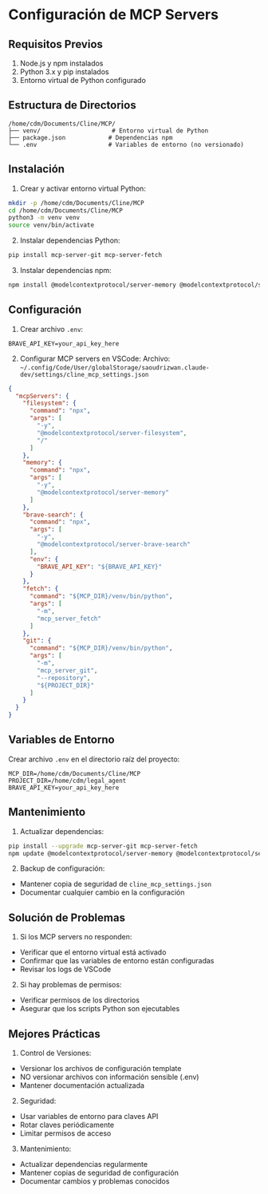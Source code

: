 # Configuración de MCP Servers

## Requisitos Previos

1. Node.js y npm instalados
2. Python 3.x y pip instalados
3. Entorno virtual de Python configurado

## Estructura de Directorios

```
/home/cdm/Documents/Cline/MCP/
├── venv/                    # Entorno virtual de Python
├── package.json            # Dependencias npm
└── .env                    # Variables de entorno (no versionado)
```

## Instalación

1. Crear y activar entorno virtual Python:
```bash
mkdir -p /home/cdm/Documents/Cline/MCP
cd /home/cdm/Documents/Cline/MCP
python3 -m venv venv
source venv/bin/activate
```

2. Instalar dependencias Python:
```bash
pip install mcp-server-git mcp-server-fetch
```

3. Instalar dependencias npm:
```bash
npm install @modelcontextprotocol/server-memory @modelcontextprotocol/server-brave-search
```

## Configuración

1. Crear archivo `.env`:
```env
BRAVE_API_KEY=your_api_key_here
```

2. Configurar MCP servers en VSCode:
Archivo: `~/.config/Code/User/globalStorage/saoudrizwan.claude-dev/settings/cline_mcp_settings.json`

```json
{
  "mcpServers": {
    "filesystem": {
      "command": "npx",
      "args": [
        "-y",
        "@modelcontextprotocol/server-filesystem",
        "/"
      ]
    },
    "memory": {
      "command": "npx",
      "args": [
        "-y",
        "@modelcontextprotocol/server-memory"
      ]
    },
    "brave-search": {
      "command": "npx",
      "args": [
        "-y",
        "@modelcontextprotocol/server-brave-search"
      ],
      "env": {
        "BRAVE_API_KEY": "${BRAVE_API_KEY}"
      }
    },
    "fetch": {
      "command": "${MCP_DIR}/venv/bin/python",
      "args": [
        "-m",
        "mcp_server_fetch"
      ]
    },
    "git": {
      "command": "${MCP_DIR}/venv/bin/python",
      "args": [
        "-m",
        "mcp_server_git",
        "--repository",
        "${PROJECT_DIR}"
      ]
    }
  }
}
```

## Variables de Entorno

Crear archivo `.env` en el directorio raíz del proyecto:

```env
MCP_DIR=/home/cdm/Documents/Cline/MCP
PROJECT_DIR=/home/cdm/legal_agent
BRAVE_API_KEY=your_api_key_here
```

## Mantenimiento

1. Actualizar dependencias:
```bash
pip install --upgrade mcp-server-git mcp-server-fetch
npm update @modelcontextprotocol/server-memory @modelcontextprotocol/server-brave-search
```

2. Backup de configuración:
- Mantener copia de seguridad de `cline_mcp_settings.json`
- Documentar cualquier cambio en la configuración

## Solución de Problemas

1. Si los MCP servers no responden:
- Verificar que el entorno virtual está activado
- Confirmar que las variables de entorno están configuradas
- Revisar los logs de VSCode

2. Si hay problemas de permisos:
- Verificar permisos de los directorios
- Asegurar que los scripts Python son ejecutables

## Mejores Prácticas

1. Control de Versiones:
- Versionar los archivos de configuración template
- NO versionar archivos con información sensible (.env)
- Mantener documentación actualizada

2. Seguridad:
- Usar variables de entorno para claves API
- Rotar claves periódicamente
- Limitar permisos de acceso

3. Mantenimiento:
- Actualizar dependencias regularmente
- Mantener copias de seguridad de configuración
- Documentar cambios y problemas conocidos
